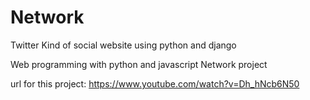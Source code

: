 # Network
Twitter Kind of social website using python and django


Web programming with python and javascript Network project

url for this project: https://www.youtube.com/watch?v=Dh_hNcb6N50
